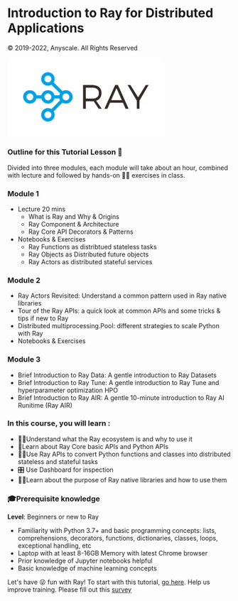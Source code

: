 # Introduction to Ray for Distributed Applications 

© 2019-2022, Anyscale. All Rights Reserved

<img src ="images/ray-logo.png" width="70%" height="35%">

### Outline for this Tutorial Lesson 📖

Divided into three modules, each module will take about an hour, combined with lecture and followed by 
hands-on 👩‍💻 exercises in class.

### Module 1 
 * Lecture 20 mins
   * What is Ray and Why & Origins
   * Ray Component & Architecture
   * Ray Core API Decorators & Patterns
 * Notebooks & Exercises 
    * Ray Functions as distribtued stateless tasks
    * Ray Objects as Distributed future objects 
    * Ray Actors as distributed stateful services
   
### Module 2
   * Ray Actors Revisited: Understand a common pattern used in Ray native libraries 
   * Tour of the Ray APIs: a quick look at common APIs and some tricks & tips if new to Ray
   * Distributed multiprocessing.Pool: different strategies to scale Python with Ray
   * Notebooks & Exercises 

### Module 3
   * Brief Introduction to Ray Data: A gentle introduction to Ray Datasets
   * Brief Introduction to Ray Tune: A gentle introduction to Ray Tune and hyperparameter optimization HPO
   * Brief Introduction to Ray AIR: A gentle 10-minute introduction to Ray AI Runitime (Ray AIR)

### In this course, you will learn :
  * 👩‍💻Understand what the Ray ecosystem is and why to use it
  * 📖Learn about Ray Core basic APIs and Python APIs
  * 🧑‍💻Use Ray APIs to convert Python functions and classes into distributed stateless and stateful tasks
  * 🎛 Use Dashboard for inspection
  * 🧑‍💻Learn about the purpose of Ray native libraries and how to use them

### 🎓Prerequisite knowledge ###
**Level**: Beginners or new to Ray

 * Familiarity with Python 3.7+ and basic programming concepts: lists, comprehensions, decorators, functions, dictionaries, classes, loops, exceptional handling, etc
 * Laptop with at least 8-16GB Memory with latest Chrome browser
 * Prior knowledge of Jupyter notebooks helpful
 * Basic knowledge of machine learning concepts
 
Let's have 😜 fun with Ray! To start with this tutorial, [go here](ex_00_tutorial_overview.ipynb).
Help us improve training. Please fill out this [survey](https://bit.ly/ray-core-summit2022)




